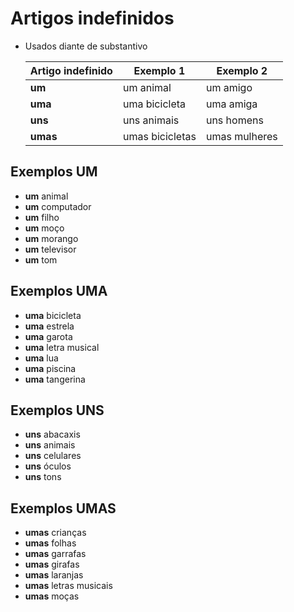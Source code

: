 # Artigos indefinidos

* Usados diante de substantivo

  | Artigo indefinido | Exemplo 1 | Exemplo 2 |
  | -- | -- | -- |
  | **um**   | um animal       | um amigo |
  | **uma**  | uma bicicleta   | uma amiga |
  | **uns**  | uns animais     | uns homens |
  | **umas** | umas bicicletas | umas mulheres |

## Exemplos UM

* **um** animal
* **um** computador
* **um** filho
* **um** moço
* **um** morango
* **um** televisor
* **um** tom

## Exemplos UMA

* **uma** bicicleta
* **uma** estrela
* **uma** garota
* **uma** letra musical
* **uma** lua
* **uma** piscina
* **uma** tangerina

## Exemplos UNS

* **uns** abacaxis
* **uns** animais
* **uns** celulares
* **uns** óculos
* **uns** tons

## Exemplos UMAS

* **umas** crianças
* **umas** folhas
* **umas** garrafas
* **umas** girafas
* **umas** laranjas
* **umas** letras musicais
* **umas** moças
